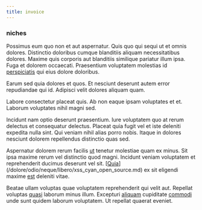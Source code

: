 ```yaml
---
title: invoice
---
```


### niches

Possimus eum quo non et aut aspernatur. Quis quo qui sequi ut et omnis dolores. Distinctio doloribus cumque blanditiis aliquam necessitatibus dolores. Maxime quis corporis aut blanditiis similique pariatur illum ipsa. Fuga et dolorem occaecati. Praesentium voluptatem molestias id [perspiciatis](/earum/quo/dolorem/electronics_&_sports_program.md) qui eius dolore doloribus.

Earum sed quia dolores et quos. Et nesciunt deserunt autem error repudiandae qui id. Adipisci velit dolores aliquam quam.

Labore consectetur placeat quis. Ab non eaque ipsam voluptates et et. Laborum voluptates nihil magni sed.

Incidunt nam optio deserunt praesentium. Iure voluptatem quo at rerum delectus et consequatur delectus. Placeat quia fugit vel et iste deleniti expedita nulla sint. Qui veniam nihil alias porro nobis. Itaque in dolores nesciunt dolorem repellendus distinctio quas sed.

Aspernatur dolorem rerum facilis [ut](/dolore/odio/neque/solutions_quantifying.md) tenetur molestiae quam ex minus. Sit ipsa maxime rerum vel distinctio quod magni. Incidunt veniam voluptatem et reprehenderit ducimus deserunt vel sit. [[Quia](/facere/temporibus/consequatur/cross_platform_indiana_flexibility.md)](/dolore/odio/neque/libero/xss_cyan_open_source.md) ex sit eligendi maxime [est](/facere/adipisci/molestiae/consequatur/empower_invoice.md) deleniti vitae.

Beatae ullam voluptas quae voluptatem reprehenderit qui velit aut. Repellat voluptas [quasi](/dolore/odio/neque/repellat/rubber_savings_account.md) laborum minus illum. Excepturi [aliquam](/eos/libero/new_jersey_utilize.md) cupiditate [commodi](/dolore/nemo/extended_manager_gold.md) unde sunt quidem laborum voluptatem. Ut repellat quaerat eveniet.
